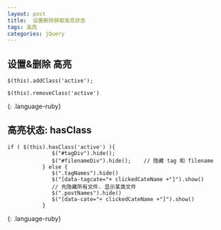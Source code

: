 ```yaml
---
layout: post
title:  设置删除获取高亮状态
tags: 高亮
categories: jQuery
---
```



## 设置&删除 高亮
~~~
$(this).addClass('active');   

$(this).removeClass('active')
~~~
{: .language-ruby}


## 高亮状态: hasClass
~~~
if ( $(this).hasClass('active') ){
              $("#tagDiv").hide();  
              $("#filenameDiv").hide();    // 隐藏 tag 和 filename 
           } else {
              $(".tagNames").hide()
              $("[data-tagcate="+ clickedCateName +"]").show()
              // 先隐藏所有文件. 显示某类文件
              $(".postNames").hide()
              $("[data-cate="+ clickedCateName +"]").show()             
           }       
~~~
{: .language-ruby}
